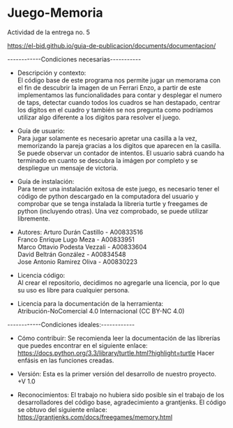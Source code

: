 # Juego-Memoria
Actividad de la entrega no. 5  
  
https://el-bid.github.io/guia-de-publicacion/documents/documentacion/  
  
------------Condiciones necesarias-----------  
- Descripción y contexto:  
    El código base de este programa nos permite jugar un memorama con el fin de descubrir la imagen de un Ferrari Enzo, a partir de este implementamos las funcionalidades para contar y desplegar el numero de taps, detectar cuando todos los cuadros se han destapado, centrar los digitos en el cuadro y también se nos pregunta como podríamos  utilizar algo diferente a los dígitos para resolver el juego.  
- Guía de usuario:  
    Para jugar solamente es necesario apretar una casilla a la vez, memorizando la pareja gracias a los digitos que aparecen en la casilla. Se puede observar un contador de intentos. El usuario sabrá cuando ha terminado en cuanto se descubra la imágen por completo y se despliegue un mensaje de victoria.  
- Guía de instalación:  
    Para tener una instalación exitosa de este juego, es necesario tener el código de python descargado en la computadora del usuario y comprobar que se tenga instalada la libreria turtle y freegames de python (incluyendo otras). Una vez comprobado, se puede utilizar libremente.  
- Autores:
    Arturo Durán Castillo - A00833516  
    Franco Enrique Lugo Meza - A00833951  
    Marco Ottavio Podesta Vezzali - A00833604  
    David Beltrán González - A00834548  
    Jose Antonio Ramirez Oliva - A00830223  

- Licencia código:   
    Al crear el repositorio, decidimos no agregarle una licencia, por lo que su uso es libre para cualquier persona.  
-  Licencia para la documentación de la herramienta:  
    Atribución-NoComercial 4.0 Internacional (CC BY-NC 4.0)  
  

------------Condiciones ideales:------------
- Cómo contribuir: Se recomienda leer la documentación de las librerías que puedes encontrar en el siguiente enlace: https://docs.python.org/3.3/library/turtle.html?highlight=turtle
Hacer enfásis en las funciones creadas.      
-  Versión: Esta es la primer versión del desarrollo de nuestro proyecto.  
+V 1.0

-  Reconocimientos: El trabajo no hubiera sido posible sin el trabajo de los desarrolladores del código base, agradecimiento a grantjenks. El código se obtuvo del siguiente enlace: https://grantjenks.com/docs/freegames/memory.html
